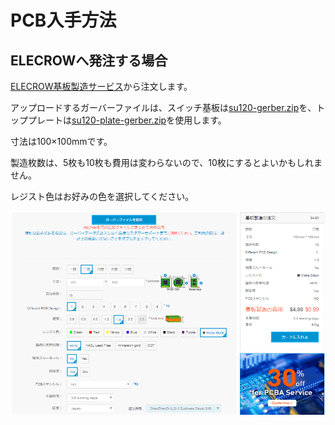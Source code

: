 # PCB入手方法

## ELECROWへ発注する場合
[ELECROW基板製造サービス](https://www.elecrow.com/pcb-manufacturing.html)から注文します。

アップロードするガーバーファイルは、スイッチ基板は[su120-gerber.zip](https://github.com/e3w2q/su120-keyboard/blob/master/su120-gerber.zip?raw=true)を、トッププレートは[su120-plate-gerber.zip](https://github.com/e3w2q/su120-keyboard/blob/master/su120-plate-gerber.zip?raw=true)を使用します。

寸法は100×100mmです。

製造枚数は、5枚も10枚も費用は変わらないので、10枚にするとよいかもしれません。

レジスト色はお好みの色を選択してください。

![Elecrow](image/elecrow.png?raw=true)


